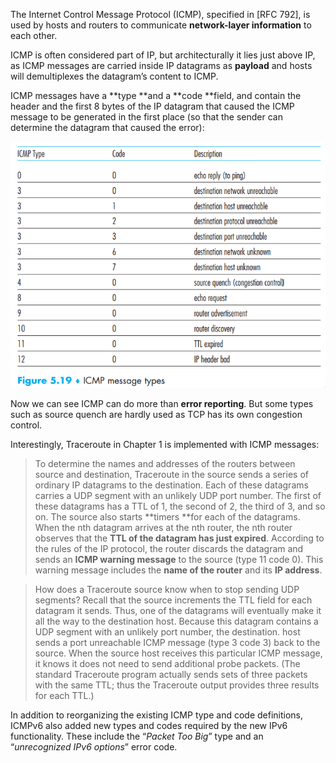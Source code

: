 The Internet Control Message Protocol (ICMP), specified in [RFC 792], is used by hosts and routers to communicate **network-layer information** to each other.

ICMP is often considered part of IP, but architecturally it lies just above IP, as ICMP messages are carried inside IP datagrams as **payload** and hosts will demultiplexes the datagram’s content to ICMP.

ICMP messages have a **type **and a **code **field, and contain the header and the first 8 bytes of the IP datagram that caused the ICMP message to be generated in the first place (so that the sender can determine the datagram that caused the error):

![image-20200514102510817](images/icmp.png)

Now we can see ICMP can do more than **error reporting**. But some  types such as source quench are hardly used as TCP has its own congestion control.

Interestingly, Traceroute in Chapter 1 is implemented with ICMP messages:

> To determine the names and addresses of the routers between source and destination, Traceroute in the source sends a series of ordinary IP datagrams to the destination. Each of these datagrams carries a UDP segment with an unlikely UDP port number. The first of these datagrams has a TTL of 1, the second of 2, the third of 3, and so on. The source also starts **timers **for each of the datagrams. When the nth datagram arrives at the nth router, the nth router observes that the **TTL of the datagram has just expired**. According to the rules of the IP protocol, the router discards the datagram and sends an **ICMP warning message** to the source (type 11 code 0). This warning message includes the **name of the router** and its **IP address**.

> How does a Traceroute source know when to stop sending UDP segments? Recall that the source increments the TTL field for each datagram it sends. Thus, one of the datagrams will eventually make it all the way to the destination host. Because this datagram contains a UDP segment with an unlikely port number, the destination. host sends a port unreachable ICMP message (type 3 code 3) back to the source. When the source host receives this particular ICMP message, it knows it does not need to send additional probe packets. (The standard Traceroute program actually sends sets of three packets with the same TTL; thus the Traceroute output provides three results for each TTL.)   



In addition to reorganizing the existing ICMP type and code definitions, ICMPv6 also added new
types and codes required by the new IPv6 functionality. These include the “*Packet Too Big*” type and an “*unrecognized IPv6 options*” error code.  
